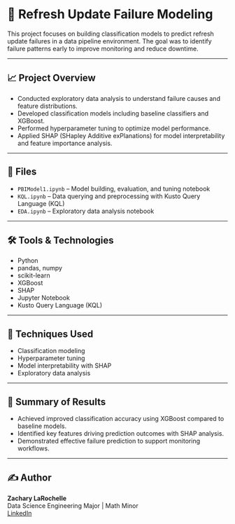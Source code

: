 # 🔄 Refresh Update Failure Modeling

This project focuses on building classification models to predict refresh update failures in a data pipeline environment. The goal was to identify failure patterns early to improve monitoring and reduce downtime.

---

## 📈 Project Overview

- Conducted exploratory data analysis to understand failure causes and feature distributions.
- Developed classification models including baseline classifiers and XGBoost.
- Performed hyperparameter tuning to optimize model performance.
- Applied SHAP (SHapley Additive exPlanations) for model interpretability and feature importance analysis.

---

## 📁 Files

- `PBIModel1.ipynb` – Model building, evaluation, and tuning notebook  
- `KQL.ipynb` – Data querying and preprocessing with Kusto Query Language (KQL)  
- `EDA.ipynb` – Exploratory data analysis notebook  

---

## 🛠️ Tools & Technologies

- Python  
- pandas, numpy  
- scikit-learn  
- XGBoost  
- SHAP  
- Jupyter Notebook  
- Kusto Query Language (KQL)  

---

## 🧠 Techniques Used

- Classification modeling  
- Hyperparameter tuning  
- Model interpretability with SHAP  
- Exploratory data analysis  

---

## 📂 Summary of Results

- Achieved improved classification accuracy using XGBoost compared to baseline models.  
- Identified key features driving prediction outcomes with SHAP analysis.  
- Demonstrated effective failure prediction to support monitoring workflows.  

---

## ✍️ Author

**Zachary LaRochelle**  
Data Science Engineering Major | Math Minor  
[LinkedIn](https://www.linkedin.com/in/zachary-larochelle-6ab320201/)  

